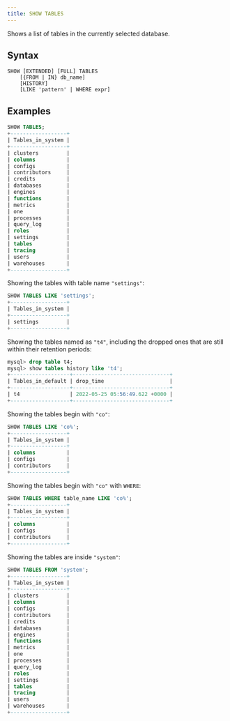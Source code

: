 ```yaml
---
title: SHOW TABLES
---
```


Shows a list of tables in the currently selected database.

## Syntax

```
SHOW [EXTENDED] [FULL] TABLES
    [{FROM | IN} db_name]
    [HISTORY]
    [LIKE 'pattern' | WHERE expr]
```

## Examples

```sql
SHOW TABLES;
+------------------+
| Tables_in_system |
+------------------+
| clusters         |
| columns          |
| configs          |
| contributors     |
| credits          |
| databases        |
| engines          |
| functions        |
| metrics          |
| one              |
| processes        |
| query_log        |
| roles            |
| settings         |
| tables           |
| tracing          |
| users            |
| warehouses       |
+------------------+
```


Showing the tables with table name `"settings"`:

```sql
SHOW TABLES LIKE 'settings';
+------------------+
| Tables_in_system |
+------------------+
| settings         |
+------------------+
```

Showing the tables named as `"t4"`, including the dropped ones that are still within their retention periods: 

```sql
mysql> drop table t4;
mysql> show tables history like 't4';
+-------------------+-------------------------------+
| Tables_in_default | drop_time                     |
+-------------------+-------------------------------+
| t4                | 2022-05-25 05:56:49.622 +0000 |
+-------------------+-------------------------------+
```

Showing the tables begin with `"co"`:

```sql
SHOW TABLES LIKE 'co%';
+------------------+
| Tables_in_system |
+------------------+
| columns          |
| configs          |
| contributors     |
+------------------+
```

Showing the tables begin with `"co"` with `WHERE`:

```sql
SHOW TABLES WHERE table_name LIKE 'co%';
+------------------+
| Tables_in_system |
+------------------+
| columns          |
| configs          |
| contributors     |
+------------------+
```

Showing the tables are inside `"system"`:

```sql
SHOW TABLES FROM 'system';
+------------------+
| Tables_in_system |
+------------------+
| clusters         |
| columns          |
| configs          |
| contributors     |
| credits          |
| databases        |
| engines          |
| functions        |
| metrics          |
| one              |
| processes        |
| query_log        |
| roles            |
| settings         |
| tables           |
| tracing          |
| users            |
| warehouses       |
+------------------+
```
